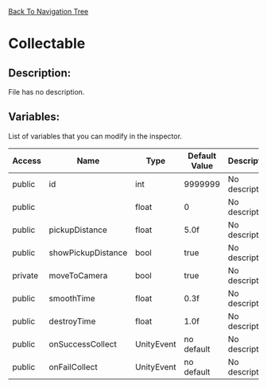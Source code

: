 [Back To Navigation Tree](https://wesleywh.github.io/GameDevRepo/docs/navigation.html)
# Collectable

## Description:
File has no description.

## Variables:
List of variables that you can modify in the inspector.

|Access|Name|Type|Default Value|Description|
|---|---|---|---|---|
|public|id|int|9999999|No description.|
|public||float|0|No description.|
|public|pickupDistance|float|5.0f|No description.|
|public|showPickupDistance|bool|true|No description.|
|private|moveToCamera|bool|true|No description.|
|public|smoothTime|float|0.3f|No description.|
|public|destroyTime|float|1.0f|No description.|
|public|onSuccessCollect|UnityEvent|no default|No description.|
|public|onFailCollect|UnityEvent|no default|No description.|
